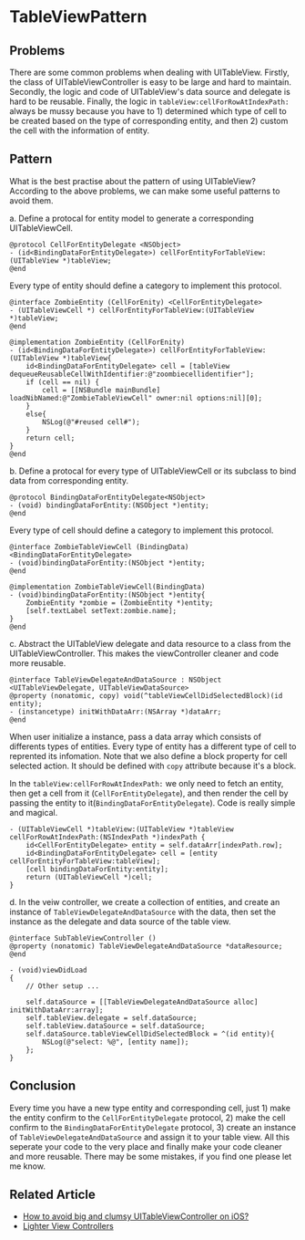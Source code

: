 TableViewPattern
================

## Problems

There are some common problems when dealing with UITableView. Firstly, the class of UITableViewController is easy to be large and hard to maintain. Secondly, the logic and code of UITableView's data source and delegate is hard to be reusable. Finally, the logic in `tableView:cellForRowAtIndexPath:` always be mussy because you have to 1) determined which type of cell to be created based on the type of corresponding entity, and then 2) custom the cell with the information of entity.  

## Pattern

What is the best practise about the pattern of using UITableView? According to the above problems, we can make some useful patterns to avoid them.

a. Define a protocal for entity model to generate a corresponding UITableViewCell.
````objc
@protocol CellForEntityDelegate <NSObject>
- (id<BindingDataForEntityDelegate>) cellForEntityForTableView:(UITableView *)tableView;
@end
````

Every type of entity should define a category to implement this protocol.
````objc
@interface ZombieEntity (CellForEnity) <CellForEntityDelegate>
- (UITableViewCell *) cellForEntityForTableView:(UITableView *)tableView;
@end

@implementation ZombieEntity (CellForEnity)
- (id<BindingDataForEntityDelegate>) cellForEntityForTableView:(UITableView *)tableView{
    id<BindingDataForEntityDelegate> cell = [tableView dequeueReusableCellWithIdentifier:@"zoombiecellidentifier"];
    if (cell == nil) {
        cell = [[NSBundle mainBundle] loadNibNamed:@"ZombieTableViewCell" owner:nil options:nil][0];
    }
    else{
        NSLog(@"#reused cell#");
    }
    return cell;
}
@end

````

b. Define a protocal for every type of UITableViewCell or its subclass to bind data from corresponding entity.
````objc
@protocol BindingDataForEntityDelegate<NSObject>
- (void) bindingDataForEntity:(NSObject *)entity;
@end
````

Every type of cell should define a category to implement this protocol.
````objc
@interface ZombieTableViewCell (BindingData) <BindingDataForEntityDelegate>
- (void)bindingDataForEntity:(NSObject *)entity;
@end

@implementation ZombieTableViewCell(BindingData)
- (void)bindingDataForEntity:(NSObject *)entity{
    ZombieEntity *zombie = (ZombieEntity *)entity;
    [self.textLabel setText:zombie.name];
}
@end
````

c. Abstract the UITableView delegate and data resource to a class from the UITableViewController. This makes the viewController cleaner and code more reusable.
````objc
@interface TableViewDelegateAndDataSource : NSObject <UITableViewDelegate, UITableViewDataSource>
@property (nonatomic, copy) void(^tableViewCellDidSelectedBlock)(id entity);
- (instancetype) initWithDataArr:(NSArray *)dataArr;
@end
````
When user initialize a instance, pass a data array which consists of differents types of entities. Every type of entity has a different type of cell to reprented its infomation. 
Note that we also define a block property for cell selected action. It should be defined with `copy` attribute because it's a block.

In the `tableView:cellForRowAtIndexPath:` we only need to fetch an entity, then get a cell from it (`CellForEntityDelegate`), and then render the cell by passing the entity to it(`BindingDataForEntityDelegate`). Code is really simple and magical.

````objc
- (UITableViewCell *)tableView:(UITableView *)tableView cellForRowAtIndexPath:(NSIndexPath *)indexPath {
    id<CellForEntityDelegate> entity = self.dataArr[indexPath.row];
    id<BindingDataForEntityDelegate> cell = [entity cellForEntityForTableView:tableView];
    [cell bindingDataForEntity:entity];
    return (UITableViewCell *)cell;
}
````

d. In the veiw controller, we create a collection of entities,  and create an instance of `TableViewDelegateAndDataSource` with the data, then set the instance as the delegate and data source of the table view. 
````objc
@interface SubTableViewController ()
@property (nonatomic) TableViewDelegateAndDataSource *dataResource;
@end

- (void)viewDidLoad
{
 	// Other setup ...

    self.dataSource = [[TableViewDelegateAndDataSource alloc] initWithDataArr:array];
    self.tableView.delegate = self.dataSource;
    self.tableView.dataSource = self.dataSource;
    self.dataSource.tableViewCellDidSelectedBlock = ^(id entity){
        NSLog(@"select: %@", [entity name]);
    };
}

````

## Conclusion

Every time you have a new type entity and corresponding cell, just 1) make the entity confirm to the `CellForEntityDelegate` protocol, 2) make the cell confirm to the `BindingDataForEntityDelegate` protocol, 3) create an instance of `TableViewDelegateAndDataSource` and assign it to your table view. All this seperate your code to the very place and finally make your code cleaner and more reusable. There may be some mistakes, if you find one please let me know. 

## Related Article

- [How to avoid big and clumsy UITableViewController on iOS?](http://programmers.stackexchange.com/questions/177668/how-to-avoid-big-and-clumsy-uitableviewcontroller-on-ios) 
- [Lighter View Controllers](http://www.objc.io/issue-1/lighter-view-controllers.html#controllers)
